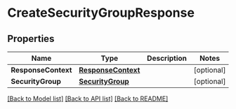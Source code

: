 # CreateSecurityGroupResponse

## Properties

Name | Type | Description | Notes
------------ | ------------- | ------------- | -------------
**ResponseContext** | [**ResponseContext**](ResponseContext.md) |  | [optional] 
**SecurityGroup** | [**SecurityGroup**](SecurityGroup.md) |  | [optional] 

[[Back to Model list]](../README.md#documentation-for-models) [[Back to API list]](../README.md#documentation-for-api-endpoints) [[Back to README]](../README.md)



